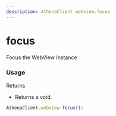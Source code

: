 ```yaml
---
description: AthenaClient.webview.focus
---
```


# focus

Focus the WebView Instance

### Usage

Returns

* Returns a void.

```typescript
AthenaClient.webview.focus();
```
